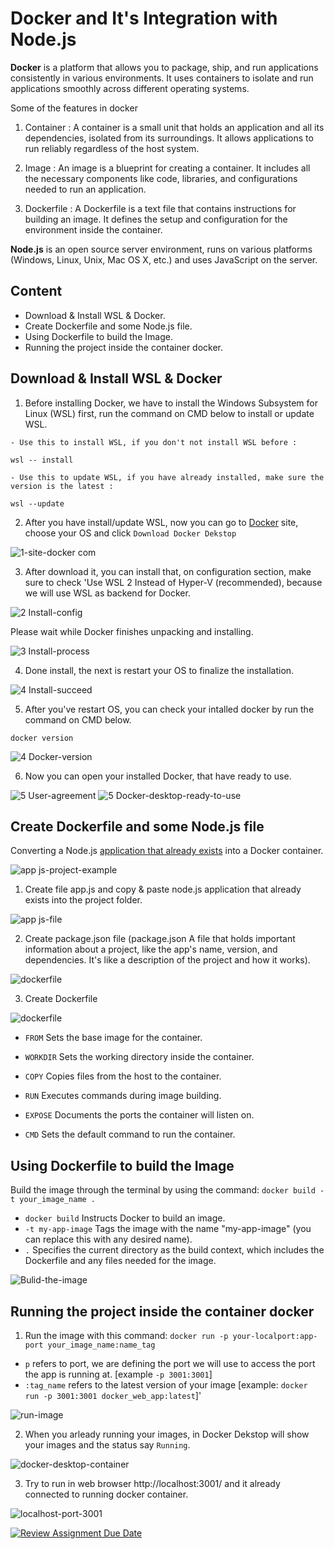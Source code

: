 # Docker and It's Integration with Node.js

**Docker** is a platform that allows you to package, ship, and run applications consistently in various environments. It uses containers to isolate and run applications smoothly across different operating systems.

Some of the features in docker

1. Container : A container is a small unit that holds an application and all its dependencies, isolated from its surroundings. It allows applications to run reliably regardless of the host system.

2. Image : An image is a blueprint for creating a container. It includes all the necessary components like code, libraries, and configurations needed to run an application.

3. Dockerfile : A Dockerfile is a text file that contains instructions for building an image. It defines the setup and configuration for the environment inside the container.

**Node.js** is an open source server environment, runs on various platforms (Windows, Linux, Unix, Mac OS X, etc.) and uses JavaScript on the server.

## Content

* Download & Install WSL & Docker.
* Create Dockerfile and some Node.js file.
* Using Dockerfile to build the Image.
* Running the project inside the container docker.

## Download & Install WSL & Docker

1. Before installing Docker, we have to install the Windows Subsystem for Linux (WSL) first, run the command on CMD below to install or update WSL.

```
- Use this to install WSL, if you don't not install WSL before :

wsl -- install

- Use this to update WSL, if you have already installed, make sure the version is the latest :

wsl --update 

```

2. After you have install/update WSL, now you can go to [Docker](https://www.docker.com/) site, choose your OS and click `Download Docker Dekstop`

![1-site-docker com](https://github.com/RevoU-FSSE-2/week-6-SuryaFtr/assets/127850712/a32724b3-f877-435f-b124-1bf0e0fe74a8)

3. After download it, you can install that, on configuration section, make sure to check 'Use WSL 2 Instead of Hyper-V (recommended), because we will use WSL as backend for Docker.

![2 Install-config](https://github.com/RevoU-FSSE-2/week-6-SuryaFtr/assets/127850712/59f8ed64-8500-46d0-a5f8-bca82410c055)

Please wait while Docker finishes unpacking and installing.

![3 Install-process](https://github.com/RevoU-FSSE-2/week-6-SuryaFtr/assets/127850712/ea9e36fd-f7f2-436e-9f9a-a798645a7b66)

4. Done install, the next is restart your OS to finalize the installation.

![4 Install-succeed](https://github.com/RevoU-FSSE-2/week-6-SuryaFtr/assets/127850712/acaeef44-93d5-46b1-a261-263eb1845d50)

5. After you've restart OS, you can check your intalled docker by run the command on CMD below.

```
docker version 
```
![4 Docker-version](https://github.com/RevoU-FSSE-2/week-6-SuryaFtr/assets/127850712/20170807-ab8c-45f2-9bb6-d0537ca0e72e)

6. Now you can open your installed Docker, that have ready to use.

![5 User-agreement](https://github.com/RevoU-FSSE-2/week-6-SuryaFtr/assets/127850712/0bcfaac5-6d59-45a5-9b88-68cfeb174141)
![5 Docker-desktop-ready-to-use](https://github.com/RevoU-FSSE-2/week-6-SuryaFtr/assets/127850712/200ecadf-4fba-42d5-94a2-b00a7dc2ee1f)

## Create Dockerfile and some Node.js file

Converting a Node.js [application that already exists](https://gist.github.com/berdoezt/e51718982926f0caa3fcd8ed45111430) into a Docker container. 

![app js-project-example](https://github.com/RevoU-FSSE-2/week-6-SuryaFtr/assets/127850712/6d452d19-cb8e-4a0a-a348-96843134f765)

1. Create file app.js and copy & paste node.js application that already exists into the project folder.

![app js-file](https://github.com/RevoU-FSSE-2/week-6-SuryaFtr/assets/127850712/1ddf31f9-1335-488d-a9ec-1d703aeefa9e)

2. Create package.json file (package.json A file that holds important information about a project, like the app's name, version, and dependencies. It's like a description of the project and how it works).

![dockerfile](https://github.com/RevoU-FSSE-2/week-6-SuryaFtr/assets/127850712/001fbc8d-80e8-4f64-8127-c72c43efaabe)

3. Create Dockerfile

![dockerfile](https://github.com/RevoU-FSSE-2/week-6-SuryaFtr/assets/127850712/c4ba6dee-8604-400c-a1cc-d8fac9eafce5)

- `FROM` Sets the base image for the container.

- `WORKDIR` Sets the working directory inside the container.

- `COPY` Copies files from the host to the container.

- `RUN` Executes commands during image building.

- `EXPOSE` Documents the ports the container will listen on.

- `CMD` Sets the default command to run the container.

## Using Dockerfile to build the Image

Build the image through the terminal by using the command: `docker build -t your_image_name .`
- `docker build` Instructs Docker to build an image.
- `-t my-app-image` Tags the image with the name "my-app-image" (you can replace this with any desired name).
- `.` Specifies the current directory as the build context, which includes the Dockerfile and any files needed for the image.

![Bulid-the-image](https://github.com/RevoU-FSSE-2/week-6-SuryaFtr/assets/127850712/adbf9b33-9bd8-41f6-b167-6886ecdf9f51)

## Running the project inside the container docker

1. Run the image with this command: `docker run -p your-localport:app-port your_image_name:name_tag`
- `p` refers to port, we are defining the port we will use to access the port the app is running at. [example `-p 3001:3001`]
- `:tag_name` refers to the latest version of your image [example: `docker run -p 3001:3001 docker_web_app:latest`]'

![run-image](https://github.com/RevoU-FSSE-2/week-6-SuryaFtr/assets/127850712/9ef44ba5-0116-430f-9a24-244f40e07a18)

2. When you arleady running your images, in Docker Dekstop will show your images and the status say `Running`.

![docker-desktop-container](https://github.com/RevoU-FSSE-2/week-6-SuryaFtr/assets/127850712/d12a6d12-0533-4b2a-b2b4-efbee75136cd)

3. Try to run in web browser http://localhost:3001/ and it already connected to running docker container.

![localhost-port-3001](https://github.com/RevoU-FSSE-2/week-6-SuryaFtr/assets/127850712/84130235-6318-4a4d-873b-e3a96236f41a)

[![Review Assignment Due Date](https://classroom.github.com/assets/deadline-readme-button-24ddc0f5d75046c5622901739e7c5dd533143b0c8e959d652212380cedb1ea36.svg)](https://classroom.github.com/a/nj7iw4Wb)
